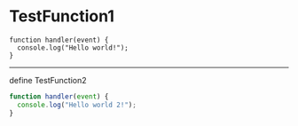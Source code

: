 # TestFunction1

```
function handler(event) {
  console.log("Hello world!");
}
```

------

define TestFunction2

```JavaScript
function handler(event) {
  console.log("Hello world 2!");
}
```